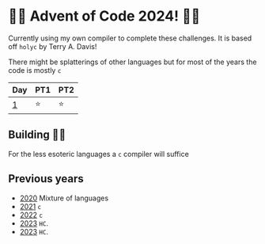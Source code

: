 # 🎄🎁 Advent of Code 2024! 🎁🎄
Currently using my own compiler to complete these challenges. It is based off `holyc` by Terry A. Davis!

There might be splatterings of other languages but for most of the years the code is mostly `c`

| Day | PT1 | PT2 |
| --- | ---- | ---- |
| [1](https://adventofcode.com/2024/day/1) | ⭐ | ⭐ |

## Building 🎅🏻
For the less esoteric languages a `c` compiler will suffice

## Previous years
- [2020](/2020/README.md) Mixture of languages
- [2021](/2021/README.md) `c`
- [2022](/2022/README.md) `c`
- [2023](/2023/README.md) `HC`.
- [2023](/2024/README.md) `HC`.
